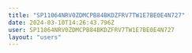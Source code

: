 ```yaml
---
title: "SP11064NRV0ZDMCPB84BKDZFRV7TW1E7BE0E4N727"
date: 2024-03-10T14:26:43.796Z
user: SP11064NRV0ZDMCPB84BKDZFRV7TW1E7BE0E4N727
layout: "users"
---
```

    